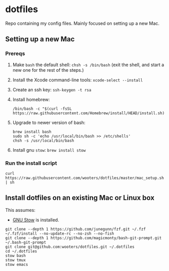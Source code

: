 # dotfiles

Repo containing my config files. Mainly focused on setting up a new Mac.

## Setting up a new Mac

### Prereqs

1. Make `bash` the default shell: `chsh -s /bin/bash` (exit the shell, and start a new one for the rest of the steps.)
2. Install the Xcode command-line tools: `xcode-select --install`
3. Create an ssh key: `ssh-keygen -t rsa`
4. Install homebrew: 

    ```
    /bin/bash -c "$(curl -fsSL https://raw.githubusercontent.com/Homebrew/install/HEAD/install.sh)"
    ```

5. Upgrade to newer version of bash:

    ```
    brew install bash
    sudo sh -c 'echo /usr/local/bin/bash >> /etc/shells'
    chsh -s /usr/local/bin/bash
    ```

6. Install gnu `stow`: `brew install stow`

### Run the install script

```
curl https://raw.githubusercontent.com/wooters/dotfiles/master/mac_setup.sh | sh
```

## Install dotfiles on an existing Mac or Linux box

This assumes:

- [GNU Stow](https://www.gnu.org/software/stow/) is installed.


```
git clone --depth 1 https://github.com/junegunn/fzf.git ~/.fzf
~/.fzf/install --no-update-rc --no-zsh --no-fish
git clone --depth 1 https://github.com/magicmonty/bash-git-prompt.git ~/.bash-git-prompt
git clone git@github.com:wooters/dotfiles.git ~/.dotfiles
cd ~/.dotfiles
stow bash
stow tmux
stow emacs
```
